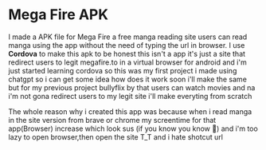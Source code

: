 <h1>Mega Fire APK</h1>
<p> I made a APK file for Mega Fire a free manga reading site users can read manga using the app without the need of typing the url in browser. I use <b>Cordova</b> to make this apk to be honest this isn't a app it's just a site that redirect users to legit megafire.to in a virtual browser for android and i'm just started learning cordova so this was my first project i made using chatgpt so i can get some idea how does it work soon i'll make the same but for my previous project bullyflix by that users can watch movies and na i'm not gona redirect users to my legit site i'll make everyting from scratch </p>
<p>The whole reason why i created this app was because when i read manga  in the site version from brave or chrome my screentime for that app(Browser) increase which look sus (if you know you know 👀) and i'm too lazy to open browser,then open the site T_T and i hate shotcut url   </p>

